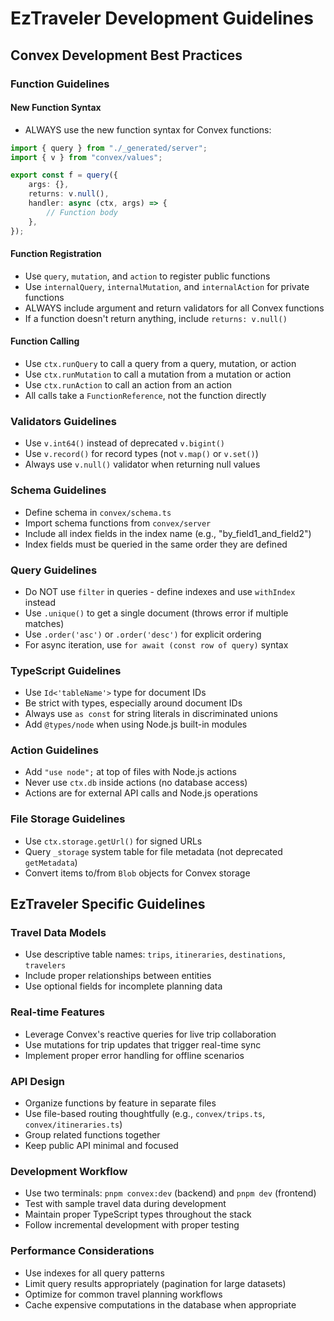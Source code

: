 # EzTraveler Development Guidelines

## Convex Development Best Practices

### Function Guidelines

#### New Function Syntax
- ALWAYS use the new function syntax for Convex functions:
```typescript
import { query } from "./_generated/server";
import { v } from "convex/values";

export const f = query({
    args: {},
    returns: v.null(),
    handler: async (ctx, args) => {
        // Function body
    },
});
```

#### Function Registration
- Use `query`, `mutation`, and `action` to register public functions
- Use `internalQuery`, `internalMutation`, and `internalAction` for private functions
- ALWAYS include argument and return validators for all Convex functions
- If a function doesn't return anything, include `returns: v.null()`

#### Function Calling
- Use `ctx.runQuery` to call a query from a query, mutation, or action
- Use `ctx.runMutation` to call a mutation from a mutation or action
- Use `ctx.runAction` to call an action from an action
- All calls take a `FunctionReference`, not the function directly

### Validators Guidelines
- Use `v.int64()` instead of deprecated `v.bigint()`
- Use `v.record()` for record types (not `v.map()` or `v.set()`)
- Always use `v.null()` validator when returning null values

### Schema Guidelines
- Define schema in `convex/schema.ts`
- Import schema functions from `convex/server`
- Include all index fields in the index name (e.g., "by_field1_and_field2")
- Index fields must be queried in the same order they are defined

### Query Guidelines
- Do NOT use `filter` in queries - define indexes and use `withIndex` instead
- Use `.unique()` to get a single document (throws error if multiple matches)
- Use `.order('asc')` or `.order('desc')` for explicit ordering
- For async iteration, use `for await (const row of query)` syntax

### TypeScript Guidelines
- Use `Id<'tableName'>` type for document IDs
- Be strict with types, especially around document IDs
- Always use `as const` for string literals in discriminated unions
- Add `@types/node` when using Node.js built-in modules

### Action Guidelines
- Add `"use node";` at top of files with Node.js actions
- Never use `ctx.db` inside actions (no database access)
- Actions are for external API calls and Node.js operations

### File Storage Guidelines
- Use `ctx.storage.getUrl()` for signed URLs
- Query `_storage` system table for file metadata (not deprecated `getMetadata`)
- Convert items to/from `Blob` objects for Convex storage

## EzTraveler Specific Guidelines

### Travel Data Models
- Use descriptive table names: `trips`, `itineraries`, `destinations`, `travelers`
- Include proper relationships between entities
- Use optional fields for incomplete planning data

### Real-time Features
- Leverage Convex's reactive queries for live trip collaboration
- Use mutations for trip updates that trigger real-time sync
- Implement proper error handling for offline scenarios

### API Design
- Organize functions by feature in separate files
- Use file-based routing thoughtfully (e.g., `convex/trips.ts`, `convex/itineraries.ts`)
- Group related functions together
- Keep public API minimal and focused

### Development Workflow
- Use two terminals: `pnpm convex:dev` (backend) and `pnpm dev` (frontend)
- Test with sample travel data during development
- Maintain proper TypeScript types throughout the stack
- Follow incremental development with proper testing

### Performance Considerations
- Use indexes for all query patterns
- Limit query results appropriately (pagination for large datasets)
- Optimize for common travel planning workflows
- Cache expensive computations in the database when appropriate
